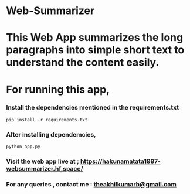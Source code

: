 # Web-Summarizer


# This Web App summarizes the long paragraphs into simple short text to understand the content easily.

# For running this app,
### Install the dependencies mentioned in the requirements.txt
```pip install -r requirements.txt```
### After installing dependemcies,
```python app.py```

### Visit the web app live at ; https://hakunamatata1997-websummarizer.hf.space/
### For any queries , contact me : theakhilkumarb@gmail.com
